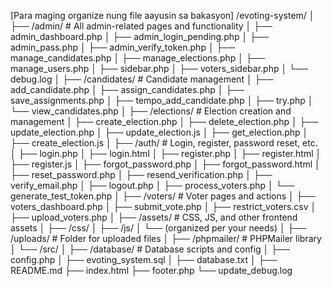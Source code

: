 [Para maging organize nung file aayusin sa bakasyon]
/evoting-system/
│
├── /admin/                   # All admin-related pages and functionality
│   ├── admin_dashboard.php
│   ├── admin_login_pending.php
│   ├── admin_pass.php
│   ├── admin_verify_token.php
│   ├── manage_candidates.php
│   ├── manage_elections.php
│   ├── manage_users.php
│   ├── sidebar.php
│   ├── voters_sidebar.php
│   └── debug.log
│
├── /candidates/             # Candidate management
│   ├── add_candidate.php
│   ├── assign_candidates.php
│   ├── save_assignments.php
│   ├── tempo_add_candidate.php
│   ├── try.php
│   └── view_candidates.php
│
├── /elections/              # Election creation and management
│   ├── create_election.php
│   ├── delete_election.php
│   ├── update_election.php
│   ├── update_election.js
│   ├── get_election.php
│   ├── create_election.js
│
├── /auth/                   # Login, register, password reset, etc.
│   ├── login.php
│   ├── login.html
│   ├── register.php
│   ├── register.html
│   ├── register.js
│   ├── forgot_password.php
│   ├── forgot_password.html
│   ├── reset_password.php
│   ├── resend_verification.php
│   ├── verify_email.php
│   ├── logout.php
│   ├── process_voters.php
│   └── generate_test_token.php
│
├── /voters/                 # Voter pages and actions
│   ├── voters_dashboard.php
│   ├── submit_vote.php
│   ├── restrict_voters.csv
│   ├── upload_voters.php
│
├── /assets/                 # CSS, JS, and other frontend assets
│   ├── /css/
│   ├── /js/
│   └── (organized per your needs)
│
├── /uploads/                # Folder for uploaded files
│
├── /phpmailer/              # PHPMailer library
│   └── /src/
│
├── /database/               # Database scripts and config
│   ├── config.php
│   ├── evoting_system.sql
│   ├── database.txt
│
├── README.md
├── index.html
├── footer.php
└── update_debug.log

